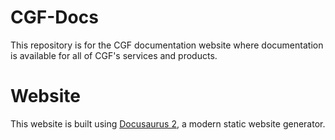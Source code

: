 # CGF-Docs

This repository is for the CGF documentation website where documentation is available for all of CGF's services and products.

# Website

This website is built using [Docusaurus 2](https://v2.docusaurus.io/), a modern static website generator.

